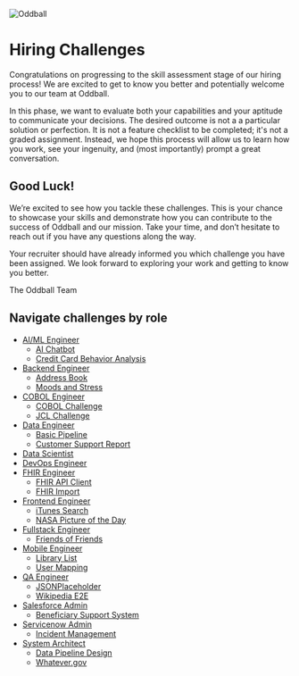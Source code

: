 ![Oddball](https://oddball.io/wp-content/uploads/2024/01/Oddball-Logo-High-Res.png)

# Hiring Challenges

Congratulations on progressing to the skill assessment stage of our hiring process! We are excited to get to know you better and potentially welcome you to our team at Oddball.

In this phase, we want to evaluate both your capabilities and your aptitude to communicate your decisions. The desired outcome is not a a particular solution or perfection. It is not a feature checklist to be completed; it's not a graded assignment. Instead, we hope this process will allow us to learn how you work, see your ingenuity, and (most importantly) prompt a great conversation.

## Good Luck!

We’re excited to see how you tackle these challenges. This is your chance to showcase your skills and demonstrate how you can contribute to the success of Oddball and our mission. Take your time, and don’t hesitate to reach out if you have any questions along the way.

Your recruiter should have already informed you which challenge you have been assigned. We look forward to exploring your work and getting to know you better.

The Oddball Team

## Navigate challenges by role

- [AI/ML Engineer](ai-ml-engineer/README.md)
  - [AI Chatbot](ai-ml-engineer/ai-chatbot/README.md)
  - [Credit Card Behavior Analysis](ai-ml-engineer/credit-card-behavior-analysis/README.md)
- [Backend Engineer](backend-engineer/README.md)
  - [Address Book](backend-engineer/address-book/README.md)
  - [Moods and Stress](backend-engineer/moods-and-stress/README.md)
- [COBOL Engineer](cobol-engineer/README.md)
  - [COBOL Challenge](cobol-engineer/cobol-challenge/README.md)
  - [JCL Challenge](cobol-engineer/jcl-challenge/README.md)
- [Data Engineer](data-engineer/README.md)
  - [Basic Pipeline](data-engineer/basic-pipeline/README.md)
  - [Customer Support Report](data-engineer/customer-support-report/README.md)
- [Data Scientist](data-scientist/README.md)
- [DevOps Engineer](devops-engineer/README.md)
- [FHIR Engineer](fhir-engineer/README.md)
  - [FHIR API Client](fhir-engineer/fhir-api-client/README.md)
  - [FHIR Import](fhir-engineer/fhir-import/README.md)
- [Frontend Engineer](frontend-engineer/README.md)
  - [iTunes Search](frontend-engineer/itunes-search/README.md)
  - [NASA Picture of the Day](frontend-engineer/nasa-pod/README.md)
- [Fullstack Engineer](fullstack-engineer/README.md)
  - [Friends of Friends](fullstack-engineer/friends-of-friends/README.md)
- [Mobile Engineer](mobile-engineer/README.md)
  - [Library List](mobile-engineer/library-list/README.md)
  - [User Mapping](mobile-engineer/user-mapping/README.md)
- [QA Engineer](qa-engineer/README.md)
  - [JSONPlaceholder](qa-engineer/jsonplaceholder/README.md)
  - [Wikipedia E2E](qa-engineer/wikipedia-e2e/README.md)
- [Salesforce Admin](salesforce-admin/README.md)
  - [Beneficiary Support System](salesforce-admin/beneficiary-support-system/README.md)
- [Servicenow Admin](servicenow-admin/README.md)
  - [Incident Management](servicenow-admin/incident-management/README.md)
- [System Architect](system-architect/README.md)
  - [Data Pipeline Design](system-architect/data-pipeline-design/README.md)
  - [Whatever.gov](system-architect/whatever.gov/README.md)


